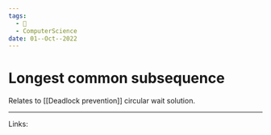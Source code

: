 ```yaml
---
tags:
  - 🌱
  - ComputerScience 
date: 01--Oct--2022
---
```


# Longest common subsequence

Relates to [[Deadlock prevention]] circular wait solution.



---
Links: 